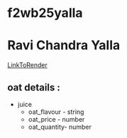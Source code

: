 # f2wb25yalla
# Ravi Chandra Yalla

[LinkToRender](https://f2wb25yalla.onrender.com/)

##  oat details :
* juice
    * oat_flavour - string
    * oat_price - number
    * oat_quantity- number
